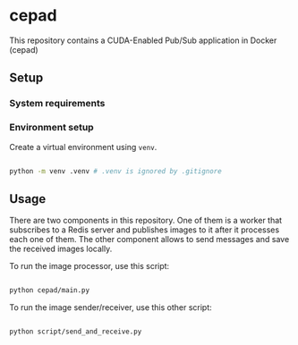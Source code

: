# cepad

This repository contains a CUDA-Enabled Pub/Sub application in
Docker (cepad)

## Setup

### System requirements

### Environment setup

Create a virtual environment using `venv`.

```bash

python -m venv .venv # .venv is ignored by .gitignore

```

## Usage

There are two components in this repository. One of them is a worker
that subscribes to a Redis server and publishes images to it after
it processes each one of them. The other component allows to send
messages and save the received images locally.

To run the image processor, use this script:

```bash

python cepad/main.py

```

To run the image sender/receiver, use this other script:

```bash

python script/send_and_receive.py

```

